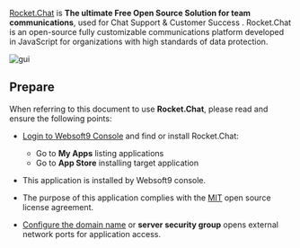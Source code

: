 [Rocket.Chat](https://www.rocket.chat/) is **The ultimate Free Open Source Solution for team communications**, used for Chat Support & Customer Success . Rocket.Chat is an open-source fully customizable communications platform developed in JavaScript for organizations with high standards of data protection.


![gui](https://libs.websoft9.com/Websoft9/DocsPicture/zh/rocketchat/rocketchat-gui-websoft9.png)


## Prepare

When referring to this document to use **Rocket.Chat**, please read and ensure the following points:

- [Login to Websoft9 Console](./login-console) and find or install Rocket.Chat:
  - Go to **My Apps** listing applications 
  - Go to **App Store** installing target application

- This application is installed by Websoft9 console.


- The purpose of this application complies with the [MIT](https://opensource.org/licenses/MIT) open source license agreement.


- [Configure the domain name](./domain-set) or **server security group** opens external network ports for application access.